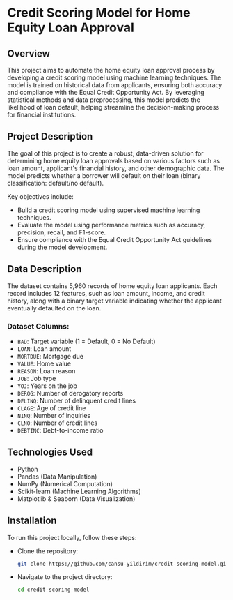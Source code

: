 # Credit Scoring Model for Home Equity Loan Approval

## Overview

This project aims to automate the home equity loan approval process by developing a credit scoring model using machine learning techniques. The model is trained on historical data from applicants, ensuring both accuracy and compliance with the Equal Credit Opportunity Act. By leveraging statistical methods and data preprocessing, this model predicts the likelihood of loan default, helping streamline the decision-making process for financial institutions.

## Project Description

The goal of this project is to create a robust, data-driven solution for determining home equity loan approvals based on various factors such as loan amount, applicant's financial history, and other demographic data. The model predicts whether a borrower will default on their loan (binary classification: default/no default).

Key objectives include:
- Build a credit scoring model using supervised machine learning techniques.
- Evaluate the model using performance metrics such as accuracy, precision, recall, and F1-score.
- Ensure compliance with the Equal Credit Opportunity Act guidelines during the model development.

## Data Description

The dataset contains 5,960 records of home equity loan applicants. Each record includes 12 features, such as loan amount, income, and credit history, along with a binary target variable indicating whether the applicant eventually defaulted on the loan.

### Dataset Columns:
- `BAD`: Target variable (1 = Default, 0 = No Default)
- `LOAN`: Loan amount
- `MORTDUE`: Mortgage due
- `VALUE`: Home value
- `REASON`: Loan reason
- `JOB`: Job type
- `YOJ`: Years on the job
- `DEROG`: Number of derogatory reports
- `DELINQ`: Number of delinquent credit lines
- `CLAGE`: Age of credit line
- `NINQ`: Number of inquiries
- `CLNO`: Number of credit lines
- `DEBTINC`: Debt-to-income ratio

## Technologies Used

- Python
- Pandas (Data Manipulation)
- NumPy (Numerical Computation)
- Scikit-learn (Machine Learning Algorithms)
- Matplotlib & Seaborn (Data Visualization)

## Installation

To run this project locally, follow these steps:

* Clone the repository:
   ```bash
   git clone https://github.com/cansu-yildirim/credit-scoring-model.git

* Navigate to the project directory:
   ```bash
   cd credit-scoring-model

